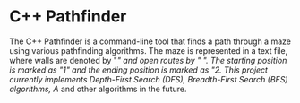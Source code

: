 # C++ Pathfinder

The C++ Pathfinder is a command-line tool that finds a path through a maze using various pathfinding algorithms. The maze is represented in a text file, where walls are denoted by "*" and open routes by " ". The starting position is marked as "1" and the ending position is marked as "2. This project currently implements Depth-First Search (DFS), Breadth-First Search (BFS) algorithms, A* and other algorithms in the future.

